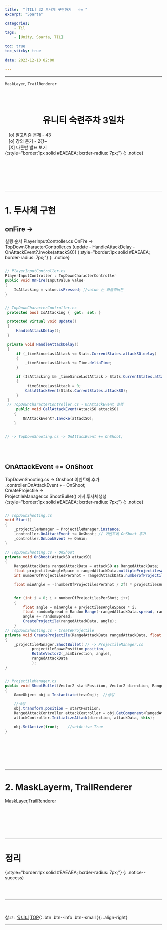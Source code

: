 ```yaml
---
title:  "[TIL] 32 투사체 구현하기   ⭐⭐ "
excerpt: "Sparta"

categories:
    - Til
tags:
    - [Unity, Sparta, TIL]

toc: true
toc_sticky: true
 
date: 2023-12-10 02:00

---
```

- - -

`MaskLayer`, `TrailRenderer` 

<BR><BR>


<center><H1>  유니티 숙련주차 3일차 </H1></center>

&nbsp;&nbsp; [o] 알고리즘 문제  - 43  
&nbsp;&nbsp; [o] 강의 듣기 - 2강~  
&nbsp;&nbsp; [X] 다른반 발표 보기  
{:style="border:1px solid #EAEAEA; border-radius: 7px;"}
{: .notice}  

<br><br><br><br><br>
- - - 

# 1. 투사체 구현 

## onFire ->
실행 순서  PlayerInputController.cs OnFire ->  
TopDownCharacterController.cs (update - HandleAttackDelay -  OnAttackEvent?.Invoke(attackSO))
{:style="border:1px solid #EAEAEA; border-radius: 7px;"}
{: .notice}  
<div class="notice--primary" markdown="1"> 

```c#

// PlayerInputController.cs
PlayerInputController : TopDownCharacterController
public void OnFire(InputValue value)
{
    IsAttacking = value.isPressed; //value 는 좌클릭버튼
}


// TopDownCharacterController.cs
 protected bool IsAttacking {  get;  set; }

 protected virtual void Update()
 {
     HandleAttackDelay();   
 }

 private void HandleAttackDelay()
 {
     if (_timeSinceLastAttack <= Stats.CurrentStates.attackSO.delay)
     {
         _timeSinceLastAttack += Time.deltaTime;
     }

     if (IsAttacking && _timeSinceLastAttack > Stats.CurrentStates.attackSO.delay)
     {
         _timeSinceLastAttack = 0;
         CallAttackEvent(Stats.CurrentStates.attackSO);
     }
 }
 // TopDownCharacterController.cs - OnAttackEvent 실행
     public void CallAttackEvent(AttackSO attackSO)
    {
        OnAttackEvent?.Invoke(attackSO);
    }


// -> TopDownShooting.cs -> OnAttackEvent += OnShoot;

```
</div>

<br><br>

## OnAttackEvent += OnShoot
TopDownShooting.cs -> Onshoot 이벤트에 추가  
_controller.OnAttackEvent += OnShoot;  
CreateProjectile ->  
ProjectileManager.cs ShootBullet() 에서 투사체생성   
{:style="border:1px solid #EAEAEA; border-radius: 7px;"}
{: .notice}  

<div class="notice--primary" markdown="1"> 

```c#

// TopDownShooting.cs
void Start()
{
    _projectileManager = ProjectileManager.instance;
    _controller.OnAttackEvent += OnShoot; // 이벤트에 OnShoot 추가
    _controller.OnLookEvent += OnAim;
}

// TopDownShooting.cs - OnShoot 
private void OnShoot(AttackSO attackSO)
{
    RangedAttackData rangedAttackData = attackSO as RangedAttackData;
    float projectilesAngleSpace = rangedAttackData.multipleProjectilesAngel;
    int numberOfProjectilesPerShot = rangedAttackData.numberofProjectilesPerShot;

    float minAngle = -(numberOfProjectilesPerShot / 2f) * projectilesAngleSpace + 0.5f * rangedAttackData.multipleProjectilesAngel;


    for (int i = 0; i < numberOfProjectilesPerShot; i++)
    {
        float angle = minAngle + projectilesAngleSpace * i;
        float randomSpread = Random.Range(-rangedAttackData.spread, rangedAttackData.spread);
        angle += randomSpread;
        CreateProjectile(rangedAttackData, angle);
    }
// TopDownShooting.cs - CreateProjectile
private void CreateProjectile(RangedAttackData rangedAttackData, float angle)
{
    _projectileManager.ShootBullet( // -> ProjectileManager.cs
            projectileSpawnPosition.position,
            RotateVector2(_aimDirection, angle),
            rangedAttackData
            );
}


// ProjectileManager.cs
public void ShootBullet(Vector2 startPostiion, Vector2 direction, RangedAttackData attackData)
{
    GameObject obj = Instantiate(testObj);  //생성
    
    //세팅
    obj.transform.position = startPostiion;
    RangedAttackController attackController = obj.GetComponent<RangedAttackController>();
    attackController.InitializeAttack(direction, attackData, this);

    obj.SetActive(true);    //setActive True
}
```
</div>

<br><br><br><br><br>
- - -


# 2. MaskLayerm, TrailRenderer
[MaskLayer,TrailRenderer](https://levell1.github.io/memo%20unity/MUnity-MaskLayer/)  

<br><br><br><br><br>
- - -

# 정리  
{:style="border:1px solid #EAEAEA; border-radius: 7px;"}
{: .notice--success}  



<br><br>
- - -

<br>

참고 : [유니티](https://docs.unity3d.com/kr/)
[TOP](#){: .btn .btn--info .btn--small }{: .align-right}
<br>
- - -
